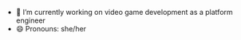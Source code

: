 - 🔭 I’m currently working on video game development as a platform engineer
- 😄 Pronouns: she/her






